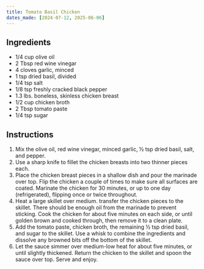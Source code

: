 ```yaml
---
title: Tomato Basil Chicken
dates_made: [2024-07-12, 2025-06-06]
---
```


## Ingredients

- 1/4 cup olive oil
- 2 Tbsp red wine vinegar
- 4 cloves garlic, minced
- 1 tsp dried basil, divided
- 1/4 tsp salt
- 1/8 tsp freshly cracked black pepper
- 1.3 lbs. boneless, skinless chicken breast
- 1/2 cup chicken broth
- 2 Tbsp tomato paste
- 1/4 tsp sugar

## Instructions

1. Mix the olive oil, red wine vinegar, minced garlic, ½ tsp dried basil, salt, and pepper.
2. Use a sharp knife to fillet the chicken breasts into two thinner pieces each.
3. Place the chicken breast pieces in a shallow dish and pour the marinade over top. Flip the chicken a couple of times to make sure all surfaces are coated. Marinate the chicken for 30 minutes, or up to one day (refrigerated), flipping once or twice throughout.
4. Heat a large skillet over medium. transfer the chicken pieces to the skillet. There should be enough oil from the marinade to prevent sticking. Cook the chicken for about five minutes on each side, or until golden brown and cooked through, then remove it to a clean plate.
5. Add the tomato paste, chicken broth, the remaining ½ tsp dried basil, and sugar to the skillet. Use a whisk to combine the ingredients and dissolve any browned bits off the bottom of the skillet.
6. Let the sauce simmer over medium-low heat for about five minutes, or until slightly thickened. Return the chicken to the skillet and spoon the sauce over top. Serve and enjoy.
